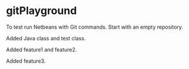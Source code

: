 # gitPlayground
To test run Netbeans with Git commands.
Start with an empty repository.

Added Java class and test class.

Added feature1 and feature2.

Added feature3.
